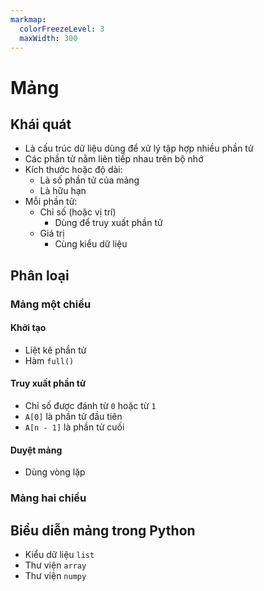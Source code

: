 ```yaml
---
markmap:
  colorFreezeLevel: 3
  maxWidth: 300
---
```


# Mảng

## Khái quát

- Là cấu trúc dữ liệu dùng để xử lý tập hợp nhiều phần tử
- Các phần tử nằm liên tiếp nhau trên bộ nhớ
- Kích thước hoặc độ dài:
  - Là số phần tử của mảng
  - Là hữu hạn
- Mỗi phần tử:
  - Chỉ số (hoặc vị trí)
    - Dùng để truy xuất phần tử
  - Giá trị
    - Cùng kiểu dữ liệu
  
## Phân loại

### Mảng một chiều

#### Khởi tạo

- Liệt kê phần tử
- Hàm `full()`

#### Truy xuất phần tử

- Chỉ số được đánh từ `0` hoặc từ `1`
- `A[0]` là phần tử đầu tiên
- `A[n - 1]` là phần tử cuối

#### Duyệt mảng

- Dùng vòng lặp

### Mảng hai chiều

## Biểu diễn mảng trong Python

- Kiểu dữ liệu `list`
- Thư viện `array`
- Thư viện `numpy`